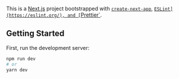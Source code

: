 This is a [Next.js](https://nextjs.org/) project bootstrapped with [`create-next-app`](https://github.com/vercel/next.js/tree/canary/packages/create-next-app), [`ESLint](https://eslint.org/), and [`Prettier`](https://prettier.io/).

## Getting Started

First, run the development server:

```bash
npm run dev
# or
yarn dev
```
